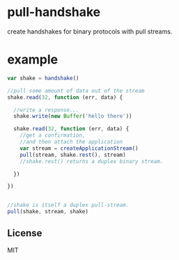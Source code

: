 # pull-handshake

create handshakes for binary protocols with pull streams.


# example


``` js
var shake = handshake()

//pull some amount of data out of the stream
shake.read(32, function (err, data) {

  //write a response...
  shake.write(new Buffer('hello there'))

  shake.read(32, function (err, data) {
    //get a confirmation,
    //and then attach the application
    var stream = createApplicationStream()
    pull(stream, shake.rest(), stream)
    //shake.rest() returns a duplex binary stream.

  })

})


//shake is itself a duplex pull-stream.
pull(shake, stream, shake)

```

## License

MIT
